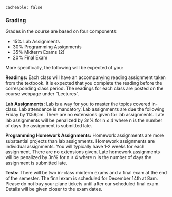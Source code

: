 ```
cacheable: false
```

### Grading

Grades in the course are based on four components:

* 15% Lab Assignments
* 30% Programming Assignments
* 35% Midterm Exams (2)
* 20% Final Exam

More specifically, the following will be expected of you:

**Readings:** Each class will have an accompanying reading assignment taken from the textbook. It is expected that you complete the reading before the corresponding class period. The readings for each class are posted on the course webpage under “Lectures”.

**Lab Assignments:** Lab is a way for you to master the topics covered in-class. Lab attendance is mandatory. Lab assignments are due the following Friday by 11:59pm. There are no extensions given for lab assignments. Late lab assignments will be penalized by 3n% for n ≤ 4 where n is the number of days the assignment is
submitted late.

**Programming Homework Assignments:** Homework assignments are more substantial projects than lab assignments. Homework assignments are individual assignments. You will typically have 1-2 weeks for each assignment. There are no extensions given. Late homework assignments will be penalized by 3n% for n ≤ 4 where n is the number of days the assignment is submitted late.

**Tests:** There will be two in-class midterm exams and a final exam at the end of the semester. The final exam is scheduled for December 14th at 8am. Please do not buy your plane tickets until after our scheduled
final exam. Details will be given closer to the exam dates.

